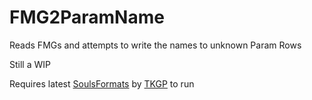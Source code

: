 # FMG2ParamName
 Reads FMGs and attempts to write the names to unknown Param Rows

Still a WIP

Requires latest [SoulsFormats](https://github.com/JKAnderson/SoulsFormats) by [TKGP](https://github.com/JKAnderson/) to run
